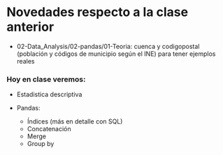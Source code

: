# Novedades respecto a la clase anterior

* 02-Data_Analysis/02-pandas/01-Teoria: cuenca y codigopostal (población y códigos de municipio según el INE) para tener ejemplos reales 


### Hoy en clase veremos:

* Estadistica descriptiva

* Pandas:
    * Índices (más en detalle con SQL)
    * Concatenación 
    * Merge 
    * Group by 

